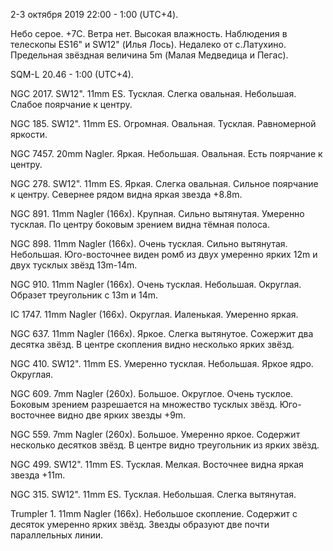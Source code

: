 2-3 октября 2019 22:00 - 1:00 (UTC+4).

Небо серое. +7С. Ветра нет. Высокая влажность. Наблюдения в телескопы ES16" и SW12" (Илья Лось). Недалеко от с.Латухино. Предельная звёздная величина 5m (Малая Медведица и Пегас).

SQM-L 20.46 - 1:00 (UTC+4).

NGC 2017. SW12". 11mm ES. Тусклая. Слегка овальная. Небольшая. Слабое поярчание к центру.

NGC 185. SW12". 11mm ES. Огромная. Овальная. Тусклая. Равномерной яркости.

NGC 7457. 20mm Nagler. Яркая. Небольшая. Овальная. Есть поярчание к центру.

NGC 278. SW12". 11mm ES. Яркая. Слегка овальная. Сильное поярчание к центру. Севернее рядом видна яркая звезда +8.8m.

NGC 891. 11mm Nagler (166x). Крупная. Сильно вытянутая. Умеренно тусклая. По центру боковым зрением видна тёмная полоса.

NGC 898. 11mm Nagler (166x). Очень тусклая. Сильно вытянутая. Небольшая. Юго-восточнее виден ромб из двух умеренно ярких 12m и двух тусклых звёзд 13m-14m.

NGC 910. 11mm Nagler (166x). Очень тусклая. Небольшая. Округлая. Образет треугольник с 13m и 14m.

IC 1747. 11mm Nagler (166x). Округлая. Иаленькая. Умеренно яркая.

NGC 637. 11mm Nagler (166x). Яркое. Слегка вытянутое. Сожержит два десятка звёзд. В центре скопления видно несколько ярких звёзд.

NGC 410. SW12". 11mm ES. Умеренно тусклая. Небольшая. Яркое ядро. Округлая.

NGC 609. 7mm Nagler (260x). Большое. Округлое. Очень тусклое. Боковым зрением разрешается на множество тусклых звёзд. Юго-восточнее видно две ярких звезды +9m.

NGC 559. 7mm Nagler (260x). Большое. Умеренно яркое. Содержит несколько десятков звёзд. В центре видно треугольник из ярких звёзд.

NGC 499. SW12". 11mm ES. Тусклая. Мелкая. Восточнее видна яркая звезда +11m.

NGC 315. SW12". 11mm ES. Тусклая. Небольшая. Слегка вытянутая.

Trumpler 1. 11mm Nagler (166x). Небольшое скопление. Содержит с десяток умеренно ярких звёзд. Звезды образуют две почти параллельных линии. 